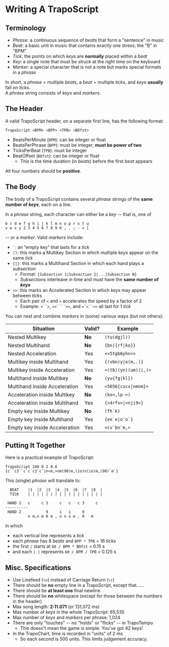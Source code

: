 # Writing A TrapoScript

## **Terminology**

- *Phrase*: a continuous sequence of *beats* that form a "sentence" in music
- *Beat*: a basic unit in music that contains exactly one stress; the "B" in "BPM" 
- *Tick*: the points on which *keys* are **normally** placed within a *beat*
- *Key*: a single note that must be struck at the right time on the keyboard
- *Marker*: a special character that is not a note but marks special formats in a *phrase*

In short, a *phrase* = multiple *beats*, a *beat* = multiple *ticks*, and *keys* **usually** fall on *ticks*. <br> A *phrase* string consists of *keys* and *markers*. 

## **The Header**

A valid TrapoScript header, on a separate first line, has the following format: 

    TrapoScript <BPM> <BPP> <TPB> <BOfst>

- BeatsPerMinute (`BPM`): can be integer or float
- BeatsPerPhrase (`BPP`): must be integer; **must be power of two**
- TicksPerBeat (`TPB`): must be integer
- BeatOffset (`BOfst`): can be integer or float
  - This is the time duration (in *beats*) before the first *beat* appears

All four numbers should be **positive**. 

## **The Body**

The body of a TrapoScript contains several *phrase* strings of the **same number of *keys***, each on a line. 

In a *phrase* string, each character can either be a *key* -- that is, one of
```
b c d e f g h i j k l m n o p r s t u
v w x y 2 3 4 5 6 7 8 9 0 , . ; - = [
```
-- or a *marker*. Valid *markers* include:

- <code>\`</code>: an "empty key" that lasts for a *tick*
- `()`: this marks a Multikey Section in which multiple *keys* appear on the same *tick*
- `{|}`: this marks a Multihand Section in which each hand plays a *subsection*
  - Format: `{Subsection 1|Subsection 2|...|Subsection N}`
  - *Subsections* interleave in time and must have the **same number of *keys***
- `<>`: this marks an Accelerated Section in which *keys* may appear between *ticks*
  - Each pair of `<` and `>` accelerates the speed by a factor of 2
  - Example: <code><\`\`></code>, <code><<\`\`\`\`>></code>, and <code><\`<\`\`>></code> all last for 1 *tick*

You can nest and combine *markers* in (some) various ways (but not others):

| Situation | Valid? | Example |
| - | - | - |
| Nested Multikey | **No** | `(tu(dgjl))` |
| Nested Multihand | **No** | `{bn\|{rf\|ko}}` |
| Nested Acceleration | Yes | `<<5tgb6yhn>>` |
| Multikey inside Multihand | Yes | `{(vbn)y\|o(m,.)}` |
| Multikey inside Acceleration | Yes | `<(tb)(yn)(um)(i,)>` |
| Multihand inside Multikey | **No** | `(yu{fg\|kl})` |
| Multihand inside Acceleration | Yes | `<5656{cxcx\|nmnm}>` |
| Acceleration inside Multikey | **No** | `(ko<,lp->)` |
| Acceleration inside Multihand | Yes | `{<4rfv>\|<nji9>}` |
| Empty key inside Multikey | **No** | <code>(fh\`k)</code> |
| Empty key inside Multihand | Yes | <code>{ee\`e\|o\`o\`}</code> |
| Empty key inside Acceleration | Yes | <code><cv\`bn\`m,></code> |

## **Putting It Together**

Here is a practical example of TrapoScript: 
```
TrapoScript 240 8 2 0.6
{c``c3``c`c`c3`c`|n<m,>nm(90)m,(io)n(io)m,(90)`m`}
```
This (single) *phrase* will translate to:
```
  BEAT    |1  |2  |3  |4  |5  |6  |7  |8  |
  TICK    | | | | | | | | | | | | | | | | |

 HAND 1   c     c 3     c   c   c 3     c
----------
 HAND 2           9     i   i     9
          n m,n m 0 m , o n o m , 0   m
```
in which
- each vertical line represents a *tick*
- each *phrase* has 8 *beats* and `BPP * TPB` = 16 *ticks*
- the first `|` starts at `60 / BPM * BOfst` = 0.15 s
- and each `| |` represents `60 / BPM / TPB` = 0.125 s

## **Misc. Specifications**

- Use Linefeed (`\n`) instead of Carriage Return (`\r`)
- There should be **no** empty line in a TrapoScript, except that……
- There should be **at least one** final newline
- There should be **no** whitespace (except for those between the numbers in the header)
- Max song length: **2:11.071** (or 131,072 ms)
- Max number of *keys* in the whole TrapoScript: 65,535
- Max number of *keys* and *markers* per phrase: 1,024
- There are only "touches" -- no "holds" or "flicks" -- in TrapoTempo
  - This doesn't mean the game is simple. You've got 42 keys! 
- In the TrapoChart, time is recorded in "units" of 2 ms
  - So each second is 500 units. This limits judgement accuracy. 
